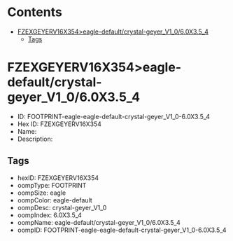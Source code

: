 



Contents
========

* [FZEXGEYERV16X354>eagle-default/crystal-geyer_V1_0/6.0X3.5_4](#fzexgeyerv16x354eagle-defaultcrystal-geyer_v1_060x35_4)
	* [Tags](#tags)

# FZEXGEYERV16X354>eagle-default/crystal-geyer_V1_0/6.0X3.5_4

- ID: FOOTPRINT-eagle-eagle-default-crystal-geyer_V1_0-6.0X3.5_4
- Hex ID: FZEXGEYERV16X354
- Name: 
- Description: 

## Tags

- hexID: FZEXGEYERV16X354
- oompType: FOOTPRINT
- oompSize: eagle
- oompColor: eagle-default
- oompDesc: crystal-geyer_V1_0
- oompIndex: 6.0X3.5_4
- oompName: eagle-default/crystal-geyer_V1_0/6.0X3.5_4
- oompID: FOOTPRINT-eagle-eagle-default-crystal-geyer_V1_0-6.0X3.5_4
